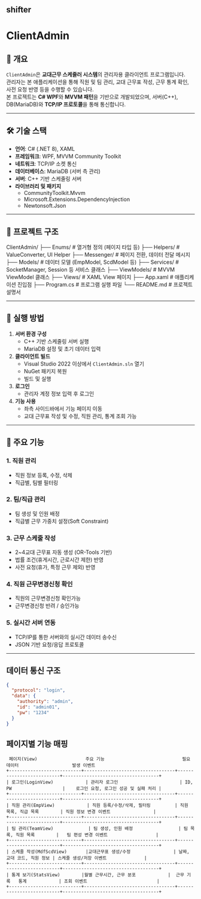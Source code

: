 ## shifter

# ClientAdmin

## 📌 개요
`ClientAdmin`은 **교대근무 스케줄러 시스템**의 관리자용 클라이언트 프로그램입니다.  
관리자는 본 애플리케이션을 통해 직원 및 팀 관리, 교대 근무표 작성, 근무 통계 확인, 사전 요청 반영 등을 수행할 수 있습니다.  
본 프로젝트는 **C# WPF**와 **MVVM 패턴**을 기반으로 개발되었으며, 서버(C++), DB(MariaDB)와 **TCP/IP 프로토콜**을 통해 통신합니다.

---

## 🛠 기술 스택
- **언어**: C# (.NET 8), XAML
- **프레임워크**: WPF, MVVM Community Toolkit
- **네트워크**: TCP/IP 소켓 통신
- **데이터베이스**: MariaDB (서버 측 관리)
- **서버**: C++ 기반 스케줄링 서버
- **라이브러리 및 패키지**
  - CommunityToolkit.Mvvm
  - Microsoft.Extensions.DependencyInjection
  - Newtonsoft.Json

---

## 📂 프로젝트 구조
ClientAdmin/
├── Enums/ # 열거형 정의 (페이지 타입 등)
├── Helpers/ # ValueConverter, UI Helper
├── Messenger/ # 페이지 전환, 데이터 전달 메시지
├── Models/ # 데이터 모델 (EmpModel, ScdModel 등)
├── Services/ # SocketManager, Session 등 서비스 클래스
├── ViewModels/ # MVVM ViewModel 클래스
├── Views/ # XAML View 페이지
├── App.xaml # 애플리케이션 진입점
├── Program.cs # 프로그램 실행 파일
└── README.md # 프로젝트 설명서


---

## 🚀 실행 방법
1. **서버 환경 구성**
   - C++ 기반 스케줄링 서버 실행
   - MariaDB 설정 및 초기 데이터 입력
2. **클라이언트 빌드**
   - Visual Studio 2022 이상에서 `ClientAdmin.sln` 열기
   - NuGet 패키지 복원
   - 빌드 및 실행
3. **로그인**
   - 관리자 계정 정보 입력 후 로그인
4. **기능 사용**
   - 좌측 사이드바에서 기능 페이지 이동
   - 교대 근무표 작성 및 수정, 직원 관리, 통계 조회 가능

---

## 📑 주요 기능
### 1. 직원 관리
- 직원 정보 등록, 수정, 삭제
- 직급별, 팀별 필터링

### 2. 팀/직급 관리
- 팀 생성 및 인원 배정
- 직급별 근무 가중치 설정(Soft Constraint)

### 3. 근무 스케줄 작성
- 2~4교대 근무표 자동 생성 (OR-Tools 기반)
- 법률 조건(휴게시간, 근로시간 제한) 반영
- 사전 요청(휴가, 특정 근무 제외) 반영

### 4. 직원 근무변경신청 확인
- 직원의 근무변경신청 확인가능
- 근무변경신청 반려 / 승인가능

### 5. 실시간 서버 연동
- TCP/IP를 통한 서버와의 실시간 데이터 송수신
- JSON 기반 요청/응답 프로토콜

---

## 데이터 통신 구조
```json
{
  "protocol": "login",
  "data": {
    "authority": "admin",
    "id": "admin01",
    "pw": "1234"
  }
}
```


## 페이지별 기능 매핑
```
 페이지(View)	                주요 기능	                          필요 데이터	                발생 이벤트                         
+---------------------------+----------------------------------+--------------------------+------------------------------------+
| 로그인(LoginView)         	| 관리자 로그인	                    | ID, PW                   |	로그인 요청, 로그인 성공 및 실패 처리 |
+---------------------------+----------------------------------+--------------------------+------------------------------------+
| 직원 관리(EmpView)	        | 직원 등록/수정/삭제, 필터링	       | 직원 목록, 직급 목록	     | 직원 정보 변경 이벤트                |
+---------------------------+----------------------------------+--------------------------+------------------------------------+
| 팀 관리(TeamView)	         | 팀 생성, 인원 배정	               | 팀 목록, 직원 목록        |	팀 편성 변경 이벤트                  |
+---------------------------+----------------------------------+--------------------------+------------------------------------+
| 스케줄 작성(MdfScdView)	   |교대근무표 생성/수정	               | 날짜, 교대 코드, 직원 정보 |	스케줄 생성/저장 이벤트              |
+---------------------------+----------------------------------+--------------------------+------------------------------------+
| 통계 보기(StatsView)	      |월별 근무시간, 근무 분포            |	근무 기록	통계            | 조회 이벤트                          |
+---------------------------+----------------------------------+--------------------------+------------------------------------+
```
